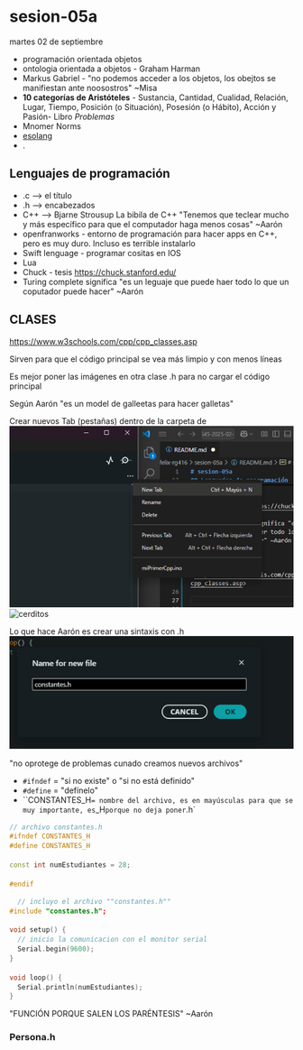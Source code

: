 # sesion-05a
martes 02 de septiembre

- programación orientada objetos
- ontologia orientada a objetos - Graham Harman
- Markus Gabriel - "no podemos acceder a los objetos, los obejtos se manifiestan ante noosostros" ~Misa
- **10 categorías de Aristóteles** - Sustancia, Cantidad, Cualidad, Relación, Lugar, Tiempo, Posición (o Situación), Posesión (o Hábito), Acción y Pasión- Libro *Problemas*
- Mnomer Norms
- [esolang](https://esolangs.org/wiki/Main_Page) 
- .

## Lenguajes de programación

- .c --> el título
- .h --> encabezados 
- C++ --> Bjarne Strousup La bibila de C++ "Tenemos que teclear mucho y más específico para que el computador haga menos cosas" ~Aarón
- openfranworks - entorno de programación para hacer apps en C++, pero es muy duro. Incluso es terrible instalarlo
- Swift lenguage - programar cositas en IOS
- Lua
- Chuck - tesis <https://chuck.stanford.edu/>
- Turing complete significa "es un leguaje que puede haer todo lo que un coputador puede hacer" ~Aarón

## CLASES

<https://www.w3schools.com/cpp/cpp_classes.asp>

Sirven para que el código principal se vea más limpio y con menos líneas

Es mejor poner las imágenes en otra clase .h para no cargar el código principal

Según Aarón "es un model de galleetas para hacer galletas" 

Crear nuevos Tab (pestañas) dentro de la carpeta de 
![](./imagenes/newTap.png)
![cerditos](./imagenes/)

Lo que hace Aarón es crear una sintaxis con .h
![Constanes .h](./imagenes/constantesH.png)

"no oprotege de problemas cunado creamos nuevos archivos"
- `#ifndef` = "si no existe" o "si no está definido"
- `#define` = "defínelo"
- ``CONSTANTES_H` = nombre del archivo, es en mayúsculas para que se muy importante, es `_H` porque no deja poner `.h`

```cpp
// archivo constantes.h
#ifndef CONSTANTES_H
#define CONSTANTES_H

const int numEstudiantes = 28;

#endif
```

```cpp
  // incluyo el archivo ""constantes.h""
#include "constantes.h";

void setup() {
  // inicio la comunicacion con el monitor serial
  Serial.begin(9600);
}

void loop() {
  Serial.println(numEstudiantes);
}
```

"FUNCIÓN PORQUE SALEN LOS PARÉNTESIS" ~Aarón

### Persona.h   